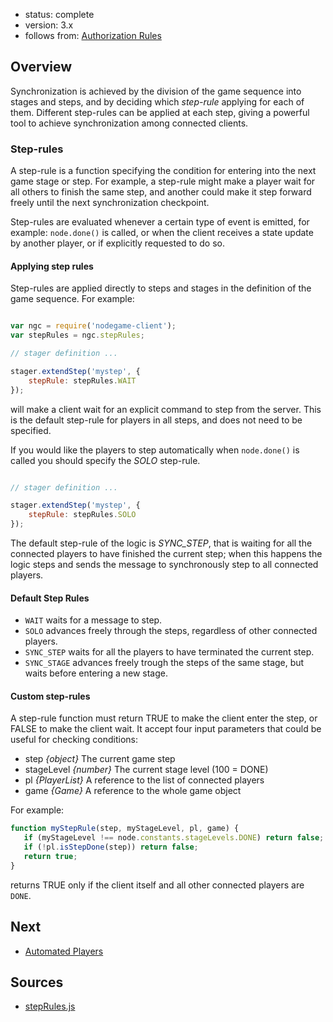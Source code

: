 - status: complete
- version: 3.x
- follows from:  [Authorization Rules](Authorization-Rules-v3)

## Overview

Synchronization is achieved by the division of the game sequence into
stages and steps, and by deciding which _step-rule_ applying for each
of them.  Different step-rules can be applied at each step, giving a
powerful tool to achieve synchronization among connected clients.

### Step-rules

A step-rule is a function specifying the condition for entering into
the next game stage or step. For example, a step-rule might make a
player wait for all others to finish the same step, and another could
make it step forward freely until the next synchronization checkpoint.

Step-rules are evaluated whenever a certain type of event is emitted,
for example: `node.done()` is called, or when the client receives a
state update by another player, or if explicitly requested to do so.

#### Applying step rules

Step-rules are applied directly to steps and stages in the definition
of the game sequence. For example:

```javascript

var ngc = require('nodegame-client');
var stepRules = ngc.stepRules;

// stager definition ...

stager.extendStep('mystep', {
    stepRule: stepRules.WAIT
});
```

will make a client wait for an explicit command to step from the
server. This is the default step-rule for players in all steps, and
does not need to be specified.

If you would like the players to step automatically when `node.done()`
is called you should specify the _SOLO_ step-rule.

```javascript

// stager definition ...

stager.extendStep('mystep', {
    stepRule: stepRules.SOLO
});
```

The default step-rule of the logic is _SYNC_STEP_, that is waiting for
all the connected players to have finished the current step; when this
happens the logic steps and sends the message to synchronously step to
all connected players.

#### Default Step Rules

* `WAIT` waits for a message to step.
* `SOLO` advances freely through the steps, regardless of other
  connected players.
* `SYNC_STEP` waits for all the players to have terminated the
current step.
* `SYNC_STAGE` advances freely trough the steps of the same stage,
but waits before entering a new stage.

#### Custom step-rules

A step-rule function must return TRUE to make the client enter the
step, or FALSE to make the client wait. It accept four input
parameters that could be useful for checking conditions:

* step _{object}_ The current game step
* stageLevel _{number}_ The current stage level (100 = DONE)
* pl _{PlayerList}_ A reference to the list of connected players
* game _{Game}_ A reference to the whole game object

For example:

```javascript
function myStepRule(step, myStageLevel, pl, game) {
   if (myStageLevel !== node.constants.stageLevels.DONE) return false;
   if (!pl.isStepDone(step)) return false;
   return true;
}
```

returns TRUE only if the client itself and all other connected players
are `DONE`.

  
## Next

* [Automated Players](Automated-Players-v3)


## Sources

- [stepRules.js](https://github.com/nodeGame/nodegame-client/blob/master/lib/modules/stepRules.js)
